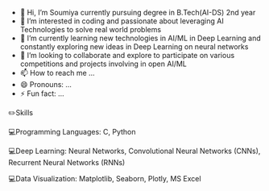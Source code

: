 - 👋 Hi, I’m Soumiya currently pursuing degree in B.Tech(AI-DS) 2nd year
- 👀 I’m interested in coding and passionate about leveraging AI Technologies  to solve real world problems 
- 🌱 I’m currently learning new technologies in AI/ML in Deep Learning and constantly  exploring new ideas in Deep Learning on neural networks 
- 💞️ I’m looking to collaborate and explore to participate on various competitions and projects involving in open AI/ML
- 📫 How to reach me ...
- 😄 Pronouns: ...
- ⚡ Fun fact: ...


✏️Skills

💻Programming Languages: C, Python

<!--🖨️Machine Learning: Scikit-learn, keras -->

💻Deep Learning: Neural Networks, Convolutional Neural Networks (CNNs), Recurrent Neural Networks (RNNs)

💻Data Visualization: Matplotlib, Seaborn, Plotly, MS Excel 
<!---
Soumiya-ayyappan/Soumiya-ayyappan is a ✨ special ✨ repository because its `README.md` (this file) appears on your GitHub profile.
You can click the Preview link to take a look at your changes.
--->
